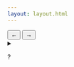 ```yaml
---
layout: layout.html
---
```

<section class="section-img-posts">
  <div 
    class="container-img-posts scrollable" 
    data-images='{{ images | jsonify }}'>
  </div>
<div class="container-btn">
    <button class="btn btn-left">←</button>
    <button class="btn btn-right">→</button>
</div>
</section>
<details class="details-text-posts">
<summary>
  <div class="summary-text-posts">
    <p class="summary-btn">?</p>
  </div>
</summary>
<section class="section-text-posts">
    <h1 class="text-subpage title-subpage">{{ title }}</h1>
    <div class="container-text-posts">
        <p class="text-subpage details-text-subpage description-text-subpage">
        <strong>
        {{ ort }}.
        </strong>
        {{ description }}</p>
    </div>
</section> 
</details>

<a href="/index.html" class="container-link-landing-page">
<div class="link-landing-page"></div>
<div class="link-landing-page"></div>
<div class="link-landing-page"></div>
</a>
<script src="/assets/js/posts.js"></script>
